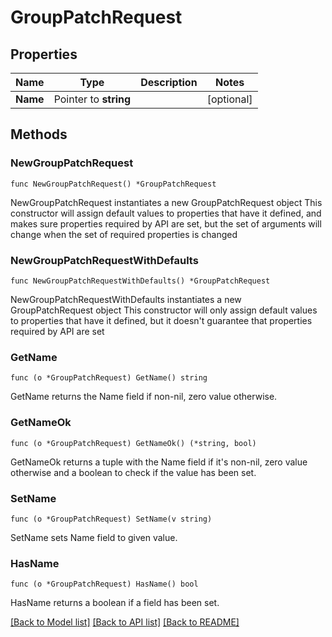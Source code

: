 # GroupPatchRequest

## Properties

Name | Type | Description | Notes
------------ | ------------- | ------------- | -------------
**Name** | Pointer to **string** |  | [optional] 

## Methods

### NewGroupPatchRequest

`func NewGroupPatchRequest() *GroupPatchRequest`

NewGroupPatchRequest instantiates a new GroupPatchRequest object
This constructor will assign default values to properties that have it defined,
and makes sure properties required by API are set, but the set of arguments
will change when the set of required properties is changed

### NewGroupPatchRequestWithDefaults

`func NewGroupPatchRequestWithDefaults() *GroupPatchRequest`

NewGroupPatchRequestWithDefaults instantiates a new GroupPatchRequest object
This constructor will only assign default values to properties that have it defined,
but it doesn't guarantee that properties required by API are set

### GetName

`func (o *GroupPatchRequest) GetName() string`

GetName returns the Name field if non-nil, zero value otherwise.

### GetNameOk

`func (o *GroupPatchRequest) GetNameOk() (*string, bool)`

GetNameOk returns a tuple with the Name field if it's non-nil, zero value otherwise
and a boolean to check if the value has been set.

### SetName

`func (o *GroupPatchRequest) SetName(v string)`

SetName sets Name field to given value.

### HasName

`func (o *GroupPatchRequest) HasName() bool`

HasName returns a boolean if a field has been set.


[[Back to Model list]](../README.md#documentation-for-models) [[Back to API list]](../README.md#documentation-for-api-endpoints) [[Back to README]](../README.md)


